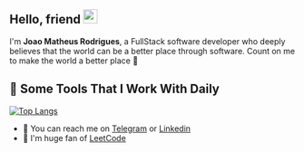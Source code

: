 ## Hello, friend <img src="https://media.giphy.com/media/hvRJCLFzcasrR4ia7z/giphy.gif" width="25px" height="25px">
I'm **Joao Matheus Rodrigues**, a FullStack software developer who deeply believes that the world can be a better place through software. Count on me to make the world a better place 🤝

## 🚀 Some Tools That I Work With Daily
[![Top Langs](https://github-readme-stats.vercel.app/api/top-langs/?username=matheus-rodrigues00&layout=compact)](https://github.com/matheus-rodrigues00/github-readme-stats)

- 💼 You can reach me on [Telegram](https://t.me/matheus_software) or [Linkedin](https://www.linkedin.com/in/matheus-software-developer/)
- 🎯 I'm huge fan of [LeetCode](https://leetcode.com/matheus-rodrigues00/)
